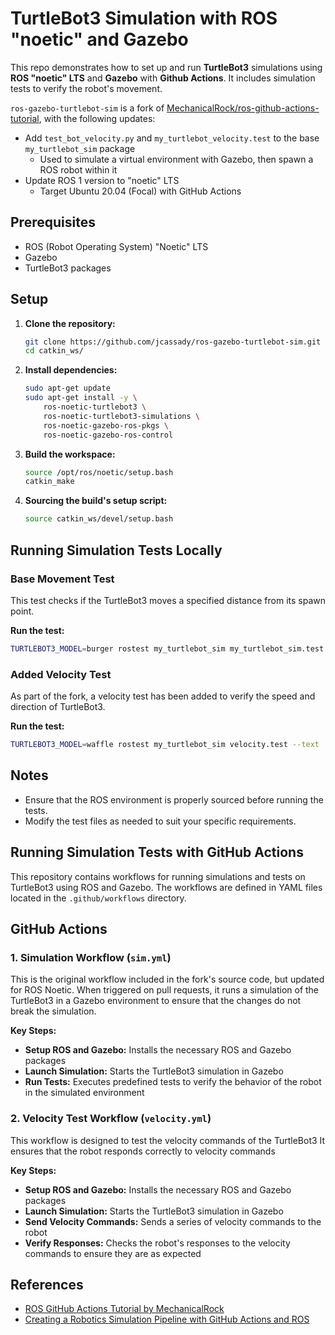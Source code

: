 # TurtleBot3 Simulation with ROS "noetic" and Gazebo

This repo demonstrates how to set up and run **TurtleBot3** simulations
using **ROS "noetic" LTS** and **Gazebo** with **Github Actions**.
It includes simulation tests to verify the robot's movement.

`ros-gazebo-turtlebot-sim` is a fork of
[MechanicalRock/ros-github-actions-tutorial](https://github.com/MechanicalRock/ros-github-actions-tutorial),
with the following updates:

- Add `test_bot_velocity.py` and `my_turtlebot_velocity.test` to the base `my_turtlebot_sim` package
  - Used to simulate a virtual environment with Gazebo, then spawn a ROS robot within it
- Update ROS 1 version to "noetic" LTS
  - Target Ubuntu 20.04 (Focal) with GitHub Actions

## Prerequisites

- ROS (Robot Operating System) "Noetic" LTS
- Gazebo
- TurtleBot3 packages

## Setup

1. **Clone the repository:**

   ```bash
   git clone https://github.com/jcassady/ros-gazebo-turtlebot-sim.git
   cd catkin_ws/
   ```

2. **Install dependencies:**

   ```bash
   sudo apt-get update
   sudo apt-get install -y \
       ros-noetic-turtlebot3 \
       ros-noetic-turtlebot3-simulations \
       ros-noetic-gazebo-ros-pkgs \
       ros-noetic-gazebo-ros-control
   ```

3. **Build the workspace:**

   ```bash
   source /opt/ros/noetic/setup.bash
   catkin_make
   ```

4. **Sourcing the build's setup script:**

   ```bash
   source catkin_ws/devel/setup.bash
   ```

## Running Simulation Tests Locally

### Base Movement Test

This test checks if the TurtleBot3 moves a specified distance from
its spawn point.

**Run the test:**

```bash
TURTLEBOT3_MODEL=burger rostest my_turtlebot_sim my_turtlebot_sim.test --text
```

### Added Velocity Test

As part of the fork, a velocity test has been added to verify the
speed and direction of TurtleBot3.

**Run the test:**

```bash
TURTLEBOT3_MODEL=waffle rostest my_turtlebot_sim velocity.test --text
```

## Notes

- Ensure that the ROS environment is properly sourced before running the tests.
- Modify the test files as needed to suit your specific requirements.

## Running Simulation Tests with GitHub Actions

This repository contains workflows for running simulations and tests on TurtleBot3
using ROS and Gazebo. The workflows are defined in YAML files located in the
`.github/workflows` directory.

## GitHub Actions

### 1. Simulation Workflow (`sim.yml`)

This is the original workflow included in the fork's source code, but updated for ROS Noetic.
When triggered on pull requests, it runs a simulation of the TurtleBot3 in a
Gazebo environment to ensure that the changes do not break the simulation.

**Key Steps:**

- **Setup ROS and Gazebo:** Installs the necessary ROS and Gazebo packages
- **Launch Simulation:** Starts the TurtleBot3 simulation in Gazebo
- **Run Tests:** Executes predefined tests to verify the behavior of the robot in the simulated environment

### 2. Velocity Test Workflow (`velocity.yml`)

This workflow is designed to test the velocity commands of the TurtleBot3
It ensures that the robot responds correctly to velocity commands

**Key Steps:**

- **Setup ROS and Gazebo:** Installs the necessary ROS and Gazebo packages
- **Launch Simulation:** Starts the TurtleBot3 simulation in Gazebo
- **Send Velocity Commands:** Sends a series of velocity commands to the robot
- **Verify Responses:** Checks the robot's responses to the velocity commands to ensure they are as expected

## References

- [ROS GitHub Actions Tutorial by MechanicalRock](https://github.com/MechanicalRock/ros-github-actions-tutorial)
- [Creating a Robotics Simulation Pipeline with GitHub Actions and ROS](https://formant.io/blog/creating-a-robotics-simulation-pipeline-with-github-actions-and-ros/)
